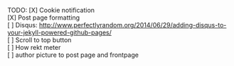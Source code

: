 TODO:
[X] Cookie notification <br>
[X] Post page formatting <br>
[ ] Disqus: http://www.perfectlyrandom.org/2014/06/29/adding-disqus-to-your-jekyll-powered-github-pages/ <br>
[ ] Scroll to top button <br>
[ ] How rekt meter <br>
[ ] author picture to post page and frontpage <br>
